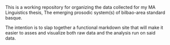 This is a working repository for organizing the data collected for my MA Linguistics thesis, The emerging prosodic system(s) of bilbao-area standard basque.

The intention is to slap together a functional markdown site that will make it easier to asses and visualize both raw data and the analysis run on said data.
